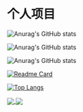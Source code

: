 

# 个人项目

![Anurag's GitHub stats](https://github-readme-stats.vercel.app/api?username=kemomi&count_private=true)

![Anurag's GitHub stats](https://github-readme-stats.vercel.app/api?username=kemomi&show_icons=true)

![Anurag's GitHub stats](https://github-readme-stats.vercel.app/api?username=kemomi&show_icons=true&theme=radical)

[![Readme Card](https://github-readme-stats.vercel.app/api/pin/?username=kemomi&repo=github-readme-stats)](https://github.com/anuraghazra/github-readme-stats)

[![Top Langs](https://github-readme-stats.vercel.app/api/top-langs/?username=kemomi)](https://github.com/anuraghazra/github-readme-stats)


<a href="https://github.com/anuraghazra/github-readme-stats">
  <img align="center" src="https://github-readme-stats.vercel.app/api/pin/?username=kemomi&repo=github-readme-stats" />
</a>
<a href="https://github.com/anuraghazra/convoychat">
  <img align="center" src="https://github-readme-stats.vercel.app/api/pin/?username=kemomi&repo=convoychat" />
</a>

##

